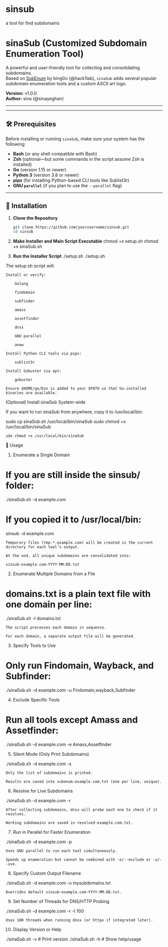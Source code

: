 # sinsub
a tool for find subdomains
# sinaSub (Customized Subdomain Enumeration Tool)

A powerful and user-friendly tool for collecting and consolidating subdomains.  
Based on [SubEnum](https://github.com/bing0o/SubEnum) by bing0o (@hack1lab), `sinaSub` adds several popular subdomain enumeration tools and a custom ASCII art logo.

**Version:** v1.0.0  
**Author:** sina (@sinayeghan)

---


---

## 🛠️ Prerequisites

Before installing or running `sinaSub`, make sure your system has the following:

- **Bash** (or any shell compatible with Bash)  
- **Zsh** (optional—but some commands in the script assume Zsh is installed)  
- **Go** (version 1.15 or newer)  
- **Python 3** (version 3.8 or newer)  
- **pipx** (for installing Python-based CLI tools like Sublist3r)  
- **GNU `parallel`** (if you plan to use the `--parallel` flag)  

---

## 🚀 Installation

1. **Clone the Repository**

   ```bash
   git clone https://github.com/yourusername/sinsub.git
   cd sinsub

2. **Make Installer and Main Script Executable**
   chmod +x setup.sh
   chmod +x sinaSub.sh

3. **Run the Installer Script**
   ./setup.sh
./setup.sh

The setup.sh script will:

    Install or verify:

        Golang

        findomain

        subfinder

        amass

        assetfinder

        dnsx

        GNU parallel

        anew

    Install Python CLI tools via pipx:

        sublist3r

    Install Gobuster via apt:

        gobuster

    Ensure $HOME/go/bin is added to your $PATH so that Go-installed binaries are available.

(Optional) Install sinaSub System-wide

If you want to run sinaSub from anywhere, copy it to /usr/local/bin: 

sudo cp sinaSub.sh /usr/local/bin/sinaSub
sudo chmod +x /usr/local/bin/sinaSub

    udo chmod +x /usr/local/bin/sinaSub

🎯 Usage
1) Enumerate a Single Domain

# If you are still inside the sinsub/ folder:
./sinaSub.sh -d example.com

# If you copied it to /usr/local/bin:
sinsub -d example.com

    Temporary files (tmp-*.example.com) will be created in the current directory for each tool’s output.

    At the end, all unique subdomains are consolidated into:

    sinsub-example.com-YYYY-MM-DD.txt

2) Enumerate Multiple Domains from a File

# domains.txt is a plain text file with one domain per line:
./sinaSub.sh -l domains.txt

    The script processes each domain in sequence.

    For each domain, a separate output file will be generated.

3) Specify Tools to Use

# Only run Findomain, Wayback, and Subfinder:
./sinaSub.sh -d example.com -u Findomain,wayback,Subfinder

4) Exclude Specific Tools

# Run all tools except Amass and Assetfinder:
./sinaSub.sh -d example.com -e Amass,Assetfinder

5) Silent Mode (Only Print Subdomains)

./sinaSub.sh -d example.com -s

    Only the list of subdomains is printed.

    Results are saved into subenum-example.com.txt (one per line, unique).

6) Resolve for Live Subdomains

./sinaSub.sh -d example.com -r

    After collecting subdomains, dnsx will probe each one to check if it resolves.

    Working subdomains are saved in resolved-example.com.txt.

7) Run in Parallel for Faster Enumeration

./sinaSub.sh -d example.com -p

    Uses GNU parallel to run each tool simultaneously.

    Speeds up enumeration but cannot be combined with -e/--exclude or -u/--use.

8) Specify Custom Output Filename

./sinaSub.sh -d example.com -o mysubdomains.txt

    Overrides default sinsub-example.com-YYYY-MM-DD.txt.

9) Set Number of Threads for DNS/HTTP Probing

./sinaSub.sh -d example.com -r -t 100

    Uses 100 threads when running dnsx (or httpx if integrated later).

10) Display Version or Help

./sinaSub.sh -v  # Print version
./sinaSub.sh -h  # Show help/usage

